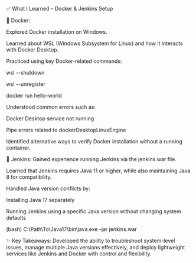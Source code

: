 ✅ What I Learned – Docker & Jenkins Setup

🔧 Docker:

Explored Docker installation on Windows.

Learned about WSL (Windows Subsystem for Linux) and how it interacts with Docker Desktop.

Practiced using key Docker-related commands:

wsl --shutdown

wsl --unregister

docker run hello-world

Understood common errors such as:

Docker Desktop service not running

Pipe errors related to dockerDesktopLinuxEngine

Identified alternative ways to verify Docker installation without a running container.

🔧 Jenkins:
Gained experience running Jenkins via the jenkins.war file.

Learned that Jenkins requires Java 11 or higher, while also maintaining Java 8 for compatibility.

Handled Java version conflicts by:

Installing Java 17 separately

Running Jenkins using a specific Java version without changing system defaults

(bash) C:\Path\To\Java17\bin\java.exe -jar jenkins.war

✨ Key Takeaways:
Developed the ability to troubleshoot system-level issues, manage multiple Java versions effectively, and deploy lightweight services like Jenkins and Docker with control and flexibility.
